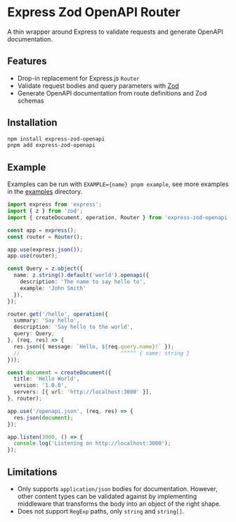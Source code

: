 # Express Zod OpenAPI Router

A thin wrapper around Express to validate requests and generate OpenAPI documentation.

## Features

- Drop-in replacement for Express.js `Router`
- Validate request bodies and query parameters with [Zod](https://zod.dev)
- Generate OpenAPI documentation from route definitions and Zod schemas

## Installation

```bash
npm install express-zod-openapi
pnpm add express-zod-openapi
```

## Example

Examples can be run with `EXAMPLE={name} pnpm example`, see more examples in the [examples](./examples) directory.

```typescript
import express from 'express';
import { z } from 'zod';
import { createDocument, operation, Router } from 'express-zod-openapi';

const app = express();
const router = Router();

app.use(express.json());
app.use(router);

const Query = z.object({
  name: z.string().default('world').openapi({
    description: 'The name to say hello to',
    example: 'John Smith'
  }),
});

router.get('/hello', operation({
  summary: 'Say hello',
  description: 'Say hello to the world',
  query: Query,
}, (req, res) => {
  res.json({ message: `Hello, ${req.query.name}!` });
  //                                ^^^^^ { name: string }
}));

const document = createDocument({
  title: 'Hello World',
  version: '1.0.0',
  servers: [{ url: 'http://localhost:3000' }],
}, router);

app.use('/openapi.json', (req, res) => {
  res.json(document);
});

app.listen(3000, () => {
  console.log('Listening on http://localhost:3000');
});
```

## Limitations

- Only supports `application/json` bodies for documentation.
  However, other content types can be validated against by implementing middleware
  that transforms the body into an object of the right shape.
- Does not support `RegExp` paths, only `string` and `string[]`.
